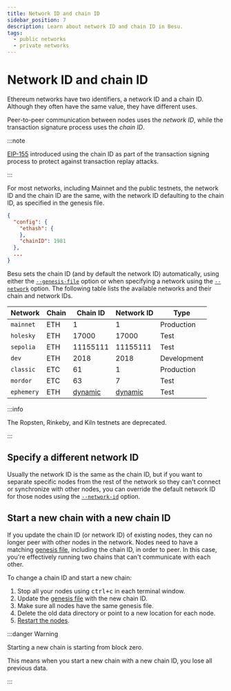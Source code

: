 ```yaml
---
title: Network ID and chain ID
sidebar_position: 7
description: Learn about network ID and chain ID in Besu.
tags:
  - public networks
  - private networks
---
```


# Network ID and chain ID

Ethereum networks have two identifiers, a network ID and a chain ID. Although they often have the same value, they have different uses.

Peer-to-peer communication between nodes uses the _network ID_, while the transaction signature process uses the _chain ID_.

:::note

[EIP-155](https://github.com/ethereum/EIPs/blob/master/EIPS/eip-155.md) introduced using the chain ID as part of the transaction signing process to protect against transaction replay attacks.

:::

For most networks, including Mainnet and the public testnets, the network ID and the chain ID are the same, with the network ID defaulting to the chain ID, as specified in the genesis file.

```json title="Chain ID in the genesis file"
{
  "config": {
    "ethash": {
    },
    "chainID": 1981
  },
  ...
}
```

Besu sets the chain ID (and by default the network ID) automatically, using either the [`--genesis-file`](../reference/cli/options.md#genesis-file) option or when specifying a network using the [`--network`](../reference/cli/options.md#network) option. The following table lists the available networks and their chain and network IDs.

| Network   | Chain | Chain ID | Network ID | Type        |
| --------- | ----- | -------- | ---------- | ----------- |
| `mainnet` | ETH   | 1        | 1          | Production  |
| `holesky` | ETH   | 17000    | 17000      | Test        |
| `sepolia` | ETH   | 11155111 | 11155111   | Test        |
| `dev`     | ETH   | 2018     | 2018       | Development |
| `classic` | ETC   | 61       | 1          | Production  |
| `mordor`  | ETC   | 63       | 7          | Test        |
| `ephemery`| ETH   | [dynamic](https://github.com/ephemery-testnet/ephemery-genesis/releases)    | [dynamic](https://github.com/ephemery-testnet/ephemery-genesis/releases)      | Test        |

:::info

The Ropsten, Rinkeby, and Kiln testnets are deprecated.

:::

## Specify a different network ID

Usually the network ID is the same as the chain ID, but if you want to separate specific nodes from the rest of the network so they can't connect or synchronize with other nodes, you can override the default network ID for those nodes using the [`--network-id`](../reference/cli/options.md#network-id) option.

## Start a new chain with a new chain ID

If you update the chain ID (or network ID) of existing nodes, they can no longer peer with other nodes in the network. Nodes need to have a matching [genesis file](genesis-file.md), including the chain ID, in order to peer. In this case, you're effectively running two chains that can't communicate with each other.

To change a chain ID and start a new chain:

1. Stop all your nodes using <kbd>ctrl+c</kbd> in each terminal window.
2. Update the [genesis file](genesis-file.md) with the new chain ID.
3. Make sure all nodes have the same genesis file.
4. Delete the old data directory or point to a new location for each node.
5. [Restart the nodes](../../private-networks/tutorials/ibft/index.md#6-start-the-first-node-as-the-bootnode).

:::danger Warning

Starting a new chain is starting from block zero.

This means when you start a new chain with a new chain ID, you lose all previous data.

:::
